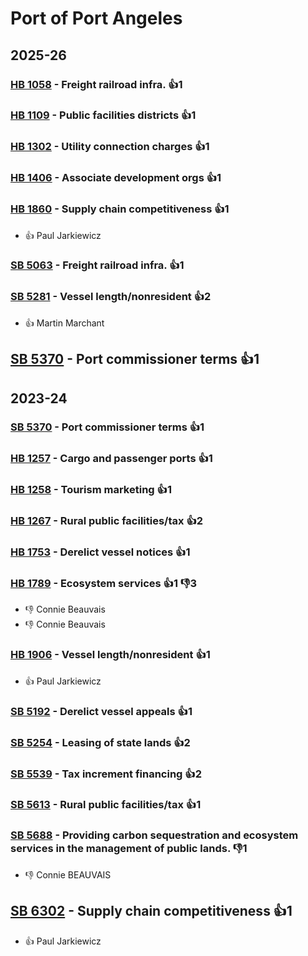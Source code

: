 # Port of Port Angeles
## 2025-26

### [HB 1058](/bill/2025-26/hb/1058/) - Freight railroad infra. 👍1  

### [HB 1109](/bill/2025-26/hb/1109/) - Public facilities districts 👍1  

### [HB 1302](/bill/2025-26/hb/1302/) - Utility connection charges 👍1  

### [HB 1406](/bill/2025-26/hb/1406/) - Associate development orgs 👍1  

### [HB 1860](/bill/2025-26/hb/1860/) - Supply chain competitiveness 👍1  
* 👍 Paul Jarkiewicz

### [SB 5063](/bill/2025-26/sb/5063/) - Freight railroad infra. 👍1  

### [SB 5281](/bill/2025-26/sb/5281/) - Vessel length/nonresident 👍2  
* 👍 Martin Marchant

## [SB 5370](/bill/2025-26/sb/5370/) - Port commissioner terms 👍1  

## 2023-24

### [SB 5370](/bill/2023-24/sb/5370/) - Port commissioner terms 👍1  

### [HB 1257](/bill/2023-24/hb/1257/) - Cargo and passenger ports 👍1  

### [HB 1258](/bill/2023-24/hb/1258/) - Tourism marketing 👍1  

### [HB 1267](/bill/2023-24/hb/1267/) - Rural public facilities/tax 👍2  

### [HB 1753](/bill/2023-24/hb/1753/) - Derelict vessel notices 👍1  

### [HB 1789](/bill/2023-24/hb/1789/) - Ecosystem services 👍1 👎3 
* 👎 Connie Beauvais
* 👎 Connie Beauvais

### [HB 1906](/bill/2023-24/hb/1906/) - Vessel length/nonresident 👍1  
* 👍 Paul Jarkiewicz

### [SB 5192](/bill/2023-24/sb/5192/) - Derelict vessel appeals 👍1  

### [SB 5254](/bill/2023-24/sb/5254/) - Leasing of state lands 👍2  

### [SB 5539](/bill/2023-24/sb/5539/) - Tax increment financing 👍2  

### [SB 5613](/bill/2023-24/sb/5613/) - Rural public facilities/tax 👍1  

### [SB 5688](/bill/2023-24/sb/5688/) - Providing carbon sequestration and ecosystem services in the management of public lands.  👎1 
* 👎 Connie BEAUVAIS

## [SB 6302](/bill/2023-24/sb/6302/) - Supply chain competitiveness 👍1  
* 👍 Paul Jarkiewicz
